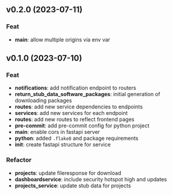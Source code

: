 ## v0.2.0 (2023-07-11)

### Feat

- **main**: allow multiple origins via env var

## v0.1.0 (2023-07-10)

### Feat

- **notifications**: add notification endpoint to routers
- **return_stub_data_software_packages**: initial generation of downloading packages
- **routes**: add new service dependencies to endpoints
- **services**: add new services for each endpoint
- **routes**: add new routes to reflect frontend pages
- **pre-commit**: add pre-commit config for python project
- **main**: enable cors in fastapi server
- **python**: added `.flake8` and package requirements
- **init**: create fastapi structure for service

### Refactor

- **projects**: update fileresponse for download
- **dashboardservice**: include security hotspot high and updates
- **projects_service**: update stub data for projects
